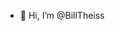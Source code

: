 - 👋 Hi, I’m @BillTheiss

<!---
BillTheiss/BillTheiss is a ✨ special ✨ repository because its `README.md` (this file) appears on your GitHub profile.
You can click the Preview link to take a look at your changes.
--->
